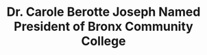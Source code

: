---
title: 'Dr. Carole Berotte Joseph Named President of Bronx Community College'
tags: [News Article]
image: ./potomitan.jpg
pubDate: 2012-05-05
isDraft: false
isExternal: true
url: 'https://haitiantimes.com/2012/05/05/dr-carole-berotte-joseph-named-president-of-bronx-community-college/'
excerpt: 'Dr. Carole Berotte Joseph, an educator and mainstay of the Haitian community was appointed as President of Bronx Community College, becoming the first Haitian born person to lead a campus in the City University of New York system.'
---